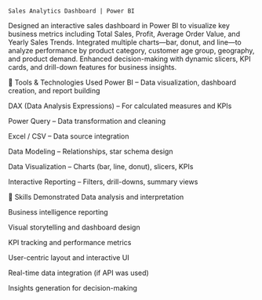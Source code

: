                                                                                         Sales Analytics Dashboard | Power BI

Designed an interactive sales dashboard in Power BI to visualize key business metrics including Total Sales, Profit, Average Order Value, and Yearly Sales Trends. Integrated multiple charts—bar, donut, and line—to analyze performance by product category, customer age group, geography, and product demand. Enhanced decision-making with dynamic slicers, KPI cards, and drill-down features for business insights.

🔧 Tools & Technologies Used
Power BI – Data visualization, dashboard creation, and report building

DAX (Data Analysis Expressions) – For calculated measures and KPIs

Power Query  – Data transformation and cleaning

Excel / CSV – Data source integration

Data Modeling – Relationships, star schema design

Data Visualization – Charts (bar, line, donut), slicers, KPIs

Interactive Reporting – Filters, drill-downs, summary views

🧠 Skills Demonstrated
Data analysis and interpretation

Business intelligence reporting

Visual storytelling and dashboard design

KPI tracking and performance metrics

User-centric layout and interactive UI

Real-time data integration (if API was used)

Insights generation for decision-making

